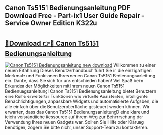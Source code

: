 ## Canon Ts5151 Bedienungsanleitung PDF Download Free - Part-ix1 User Guide Repair - Service Owner Edition K322u

# <h2><a href="http://df2t57.blite.top/?on=Canon+Ts5151+Bedienungsanleitung">🔗Download 👉🔴 Canon Ts5151 Bedienungsanleitung</a></h2>

[![Canon Ts5151 Bedienungsanleitung new download](https://i.imgur.com/lujVjoI.png)](http://df2t57.blite.top/?on=Canon+Ts5151+Bedienungsanleitung)
Willkommen zu einer neuen Erfahrung Dieses Benutzerhandbuch führt Sie in die einzigartigen Merkmale und Funktionen Ihres neuen Canon Ts5151 Bedienungsanleitung ein. Danke, dass Sie sich für uns entschieden haben! Viel Spaß beim Erkunden der Möglichkeiten mit Ihrem neuen Canon Ts5151 Bedienungsanleitung! Canon Ts5151 Bedienungsanleitung bietet Benutzern eine Reihe erweiterter Funktionen wie virtuelle Assistenten, intelligente Benachrichtigungen, anpassbare Widgets und automatisierte Aufgaben, die alle einfach über die Benutzeroberfläche gesteuert werden können. Wir erwarten, dass das Canon Ts5151 BedienungsanleitungD eine klare und leicht verständliche Ressource auf Ihrem Weg zur Beherrschung der Verwendung Ihres neuen Gadgets war. Sollten Sie Hilfe oder Klärung benötigen, zögern Sie bitte nicht, unser Support-Team zu kontaktieren.
